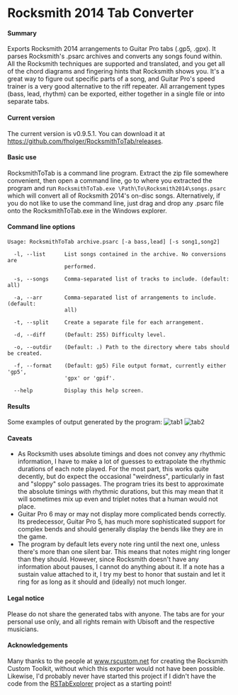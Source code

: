 # Rocksmith 2014 Tab Converter

#### Summary
Exports Rocksmith 2014 arrangements to Guitar Pro tabs (.gp5, .gpx). It parses Rocksmith's .psarc archives and converts any songs found within. All the Rocksmith techniques are supported and translated, and you get all of the chord diagrams and fingering hints that Rocksmith shows you. It's a great way to figure out specific parts of a song, and Guitar Pro's speed trainer is a very good alternative to the riff repeater. All arrangement types (bass, lead, rhythm) can be exported, either together in a single file or into separate tabs.

#### Current version
The current version is v0.9.5.1. You can download it at https://github.com/fholger/RocksmithToTab/releases.

#### Basic use

RocksmithToTab is a command line program. Extract the zip file somewhere convenient, then open a command line, go to where you extracted the program and run
`RocksmithToTab.exe \Path\To\Rocksmith2014\songs.psarc`
which will convert all of Rocksmith 2014's on-disc songs. Alternatively, if you do not like to use the command line, just drag and drop any .psarc file onto the RocksmithToTab.exe in the Windows explorer.

#### Command line options
```
Usage: RocksmithToTab archive.psarc [-a bass,lead] [-s song1,song2]

  -l, --list      List songs contained in the archive. No conversions are 
                  performed.

  -s, --songs     Comma-separated list of tracks to include. (default: all)

  -a, --arr       Comma-separated list of arrangements to include. (default: 
                  all)

  -t, --split     Create a separate file for each arrangement.

  -d, --diff      (Default: 255) Difficulty level.

  -o, --outdir    (Default: .) Path to the directory where tabs should be created.

  -f, --format    (Default: gp5) File output format, currently either 'gp5', 
                  'gpx' or 'gpif'.

  --help          Display this help screen.

```

#### Results
Some examples of output generated by the program:
![tab1][tab1]
![tab2][tab2]

#### Caveats
* As Rocksmith uses absolute timings and does not convey any rhythmic information, I have to make a lot of guesses to extrapolate the rhythmic durations of each note played. For the most part, this works quite decently, but do expect the occasional "weirdness", particularly in fast and "sloppy" solo passages. The program tries its best to approximate the absolute timings with rhythmic durations, but this may mean that it will sometimes mix up even and triplet notes that a human would not place.
* Guitar Pro 6 may or may not display more complicated bends correctly. Its predecessor, Guitar Pro 5, has much more sophisticated support for complex bends and should generally display the bends like they are in the game.
* The program by default lets every note ring until the next one, unless there's more than one silent bar. This means that notes might ring longer than they should. However, since Rocksmith doesn't have any information about pauses, I cannot do anything about it. If a note has a sustain value attached to it, I try my best to honor that sustain and let it ring for as long as it should and (ideally) not much longer.

#### Legal notice
Please do not share the generated tabs with anyone. The tabs are for your personal use only, and all rights remain with Ubisoft and the respective musicians.

#### Acknowledgements
Many thanks to the people at www.rscustom.net for creating the Rocksmith Custom Toolkit, without which this exporter would not have been possible. Likewise, I'd probably never have started this project if I didn't have the code from the [RSTabExplorer](https://github.com/andulv/RSTabExplorer) project as a starting point!

[tab1]: https://github.com/fholger/RocksmithToTab/blob/master/pics/sample1.jpg
[tab2]: https://github.com/fholger/RocksmithToTab/blob/master/pics/sample2.jpg
